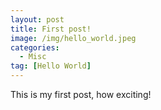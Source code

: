 ```yaml
---
layout: post
title: First post!
image: /img/hello_world.jpeg
categories:
  - Misc
tag: [Hello World]
---
```


This is my first post, how exciting!
